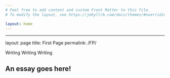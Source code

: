 ```yaml
---
# Feel free to add content and custom Front Matter to this file.
# To modify the layout, see https://jekyllrb.com/docs/themes/#overriding-theme-defaults

layout: home
---
```

---
layout: page
title: First Page
permalink: /FP/

Writing Writing Writing

An essay goes here!
---